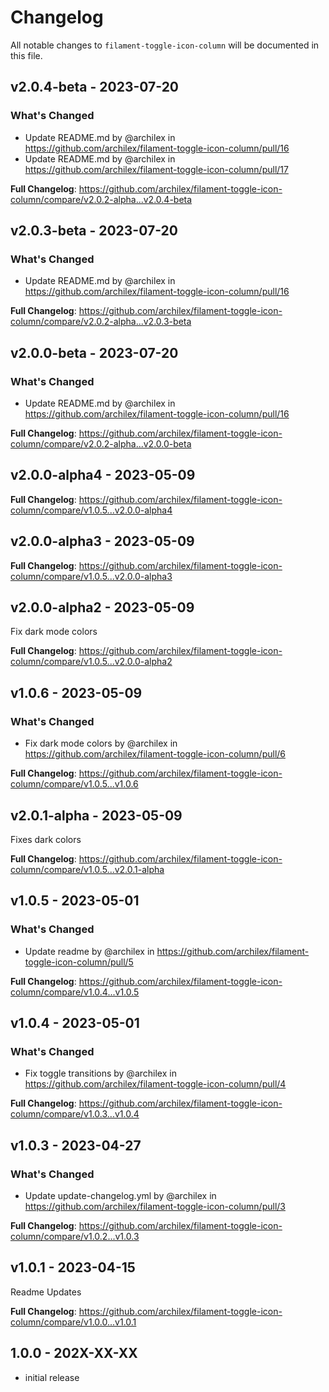 # Changelog

All notable changes to `filament-toggle-icon-column` will be documented in this file.

## v2.0.4-beta - 2023-07-20

### What's Changed

- Update README.md by @archilex in https://github.com/archilex/filament-toggle-icon-column/pull/16
- Update README.md by @archilex in https://github.com/archilex/filament-toggle-icon-column/pull/17

**Full Changelog**: https://github.com/archilex/filament-toggle-icon-column/compare/v2.0.2-alpha...v2.0.4-beta

## v2.0.3-beta - 2023-07-20

### What's Changed

- Update README.md by @archilex in https://github.com/archilex/filament-toggle-icon-column/pull/16

**Full Changelog**: https://github.com/archilex/filament-toggle-icon-column/compare/v2.0.2-alpha...v2.0.3-beta

## v2.0.0-beta - 2023-07-20

### What's Changed

- Update README.md by @archilex in https://github.com/archilex/filament-toggle-icon-column/pull/16

**Full Changelog**: https://github.com/archilex/filament-toggle-icon-column/compare/v2.0.2-alpha...v2.0.0-beta

## v2.0.0-alpha4 - 2023-05-09

**Full Changelog**: https://github.com/archilex/filament-toggle-icon-column/compare/v1.0.5...v2.0.0-alpha4

## v2.0.0-alpha3 - 2023-05-09

**Full Changelog**: https://github.com/archilex/filament-toggle-icon-column/compare/v1.0.5...v2.0.0-alpha3

## v2.0.0-alpha2 - 2023-05-09

Fix dark mode colors

**Full Changelog**: https://github.com/archilex/filament-toggle-icon-column/compare/v1.0.5...v2.0.0-alpha2

## v1.0.6 - 2023-05-09

### What's Changed

- Fix dark mode colors by @archilex in https://github.com/archilex/filament-toggle-icon-column/pull/6

**Full Changelog**: https://github.com/archilex/filament-toggle-icon-column/compare/v1.0.5...v1.0.6

## v2.0.1-alpha - 2023-05-09

Fixes dark colors

**Full Changelog**: https://github.com/archilex/filament-toggle-icon-column/compare/v1.0.5...v2.0.1-alpha

## v1.0.5 - 2023-05-01

### What's Changed

- Update readme by @archilex in https://github.com/archilex/filament-toggle-icon-column/pull/5

**Full Changelog**: https://github.com/archilex/filament-toggle-icon-column/compare/v1.0.4...v1.0.5

## v1.0.4 - 2023-05-01

### What's Changed

- Fix toggle transitions by @archilex in https://github.com/archilex/filament-toggle-icon-column/pull/4

**Full Changelog**: https://github.com/archilex/filament-toggle-icon-column/compare/v1.0.3...v1.0.4

## v1.0.3 - 2023-04-27

### What's Changed

- Update update-changelog.yml by @archilex in https://github.com/archilex/filament-toggle-icon-column/pull/3

**Full Changelog**: https://github.com/archilex/filament-toggle-icon-column/compare/v1.0.2...v1.0.3

## v1.0.1 - 2023-04-15

Readme Updates

**Full Changelog**: https://github.com/archilex/filament-toggle-icon-column/compare/v1.0.0...v1.0.1

## 1.0.0 - 202X-XX-XX

- initial release
